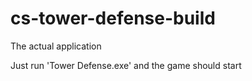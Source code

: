 # cs-tower-defense-build
The actual application

Just run 'Tower Defense.exe' and the game should start
